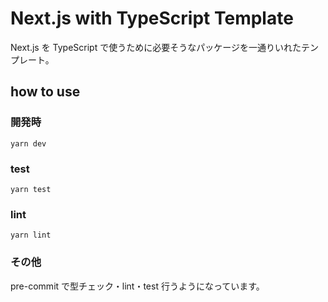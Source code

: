 # Next.js with TypeScript Template

Next.js を TypeScript で使うために必要そうなパッケージを一通りいれたテンプレート。

## how to use

### 開発時

```
yarn dev
```

### test

```
yarn test
```

### lint

```
yarn lint
```

### その他

pre-commit で型チェック・lint・test 行うようになっています。
